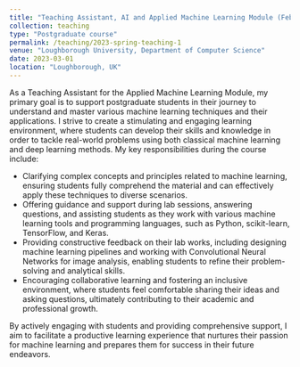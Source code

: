 ```yaml
---
title: "Teaching Assistant, AI and Applied Machine Learning Module (Feb. 2023 – Mar. 2023)"
collection: teaching
type: "Postgraduate course"
permalink: /teaching/2023-spring-teaching-1
venue: "Loughborough University, Department of Computer Science"
date: 2023-03-01
location: "Loughborough, UK"
---
```



As a Teaching Assistant for the Applied Machine Learning Module, my primary goal is to support postgraduate students in their journey to understand and master various machine learning techniques and their applications. I strive to create a stimulating and engaging learning environment, where students can develop their skills and knowledge in order to tackle real-world problems using both classical machine learning and deep learning methods. My key responsibilities during the course include:

* Clarifying complex concepts and principles related to machine learning, ensuring students fully comprehend the material and can effectively apply these techniques to diverse scenarios.
* Offering guidance and support during lab sessions, answering questions, and assisting students as they work with various machine learning tools and programming languages, such as Python, scikit-learn, TensorFlow, and Keras.
* Providing constructive feedback on their lab works, including designing machine learning pipelines and working with Convolutional Neural Networks for image analysis, enabling students to refine their problem-solving and analytical skills.
* Encouraging collaborative learning and fostering an inclusive environment, where students feel comfortable sharing their ideas and asking questions, ultimately contributing to their academic and professional growth.

By actively engaging with students and providing comprehensive support, I aim to facilitate a productive learning experience that nurtures their passion for machine learning and prepares them for success in their future endeavors.

